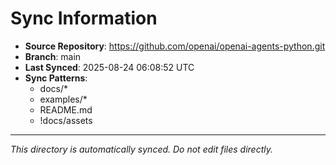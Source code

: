# Sync Information

- **Source Repository**: https://github.com/openai/openai-agents-python.git
- **Branch**: main
- **Last Synced**: 2025-08-24 06:08:52 UTC
- **Sync Patterns**:
  - docs/*
  - examples/*
  - README.md
  - !docs/assets

---
*This directory is automatically synced. Do not edit files directly.*
